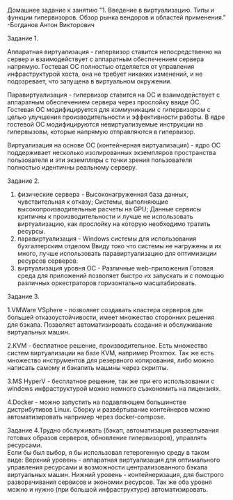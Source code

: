 
Домашнее задание к занятию "1. Введение в виртуализацию. Типы и функции гипервизоров. Обзор рынка вендоров и областей применения." -Богданов Антон Викторович

Задание 1.

Аппаратная виртуализация - гипервизор ставится непосредственно на сервер и взаимодействует с аппаратным обеспечением сервера напрямую. Гостевая ОС полностью отделяется от управления инфраструктурой хоста, она не требует никаких изменений, и не подозревает, что запущена в виртуальном окружении.

Паравиртуализация - гипервизор ставится на ОС и взаимодействует с аппаратным обеспечением сервера через прослойку ввиде ОС. 
Гостевая ОС модифицируется для коммуникации с гипервизором с целью улучшения производительности и эффективности работы. В ядре гостевой ОС модифицируются невиртуализуемые инструкции на гипервызовы, которые напрямую отправляются в гипервизор. 

Виртуализация на основе ОС (контейнерная виртуализация) - ядро ОС поддерживает несколько изолированных экземпляров пространства пользователя и эти экземпляры с точки зрения пользователя полностью идентичны реальному серверу.


Задание 2.

1. физические сервера - Высоконагруженная база данных, чувствительная к отказу; Системы, выполняющие высокопроизводительные расчеты на GPU;
Данные сервисы критичны к производительности и лучше не использовать виртуализацию, как прослойку на которую необходимо тратить ресурсы.
2. паравиртуализация - Windows системы для использования бухгалтерским отделом
Ввиду токо что системы не нагружены и их много, лучше использовать паравиртуализацию для оптимизиции ресурсов серверов.
3. виртуализация уровня ОС - Различные web-приложения
Готовая среда для приложений позволяет быстро их запускать и с помощью различных оркестраторов горизонтально масштабировать.

Задание 3.

1.VMWare VSphere - позволяет создавать кластера серверов для большей отказоустойчивости, имеет множество сторонних решения для бэкапа. Позволяет автоматизировать создания и обслуживание виртуальных машин.

2.KVM - бесплатное решение, производительное. Есть множество систем виртуализации на базе KVM, например Proxmox. Так же есть множество инструментов для резервного копирования, либо можно написать самому и бэкапить машины через скрипты.

3.MS HyperV - бесплатное решение, так же при его использовании с windows инфраструктурой можно немного съэкономить на лицензиях.

4.Docker - можно запустить на подавляющем большинстве дистрибутивов Linux. Сборку и развёртывание контейнеров можно автоматизировать например через docker-compose.

Задание 4.Трудно обслуживать (бэкап, автоматизация развертывания готовых образов серверов, обновление гипервизоров), управлять ресурсами.  
Если бы был выбор, я бы использовал гетерогенную среду в таком виде:
Верхний уровень - аппаратная виртуализация для оптимального управления ресурсами и возможности централизованного бэкапа виртуальных машин.
Нижний уровень - контейнеризация, для быстрого разворачивания сервисов и экономии ресурсов.
Так же оба уровня можно и нужно (при большой инфраструктуре) автоматизировать.
